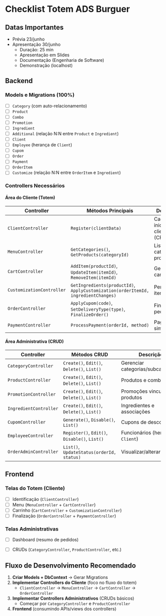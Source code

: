 # Checklist Totem ADS Burguer

## Datas Importantes
- Prévia 23/junho
- Apresentação 30/junho
  - Duração: 25 min
  - Apresentação em Slides
  - Documentação (Engenharia de Software)
  - Demonstração (localhost)

## **Backend**
### **Models e Migrations** (100%)  
- [ ] `Category` (com auto-relacionamento)  
- [ ] `Product`  
- [ ] `Combo`  
- [ ] `Promotion`  
- [ ] `Ingredient`  
- [ ] `Additional` (relação N:N entre `Product` e `Ingredient`)  
- [ ] `Client`  
- [ ] `Employee` (herança de `Client`)  
- [ ] `Cupom`  
- [ ] `Order`  
- [ ] `Payment`  
- [ ] `OrderItem`  
- [ ] `Customize` (relação N:N entre `OrderItem` e `Ingredient`)  

### **Controllers Necessários**
#### **Área do Cliente (Totem)**
| Controller            | Métodos Principais                          | Descrição                               |
|-----------------------|---------------------------------------------|-----------------------------------------|
| `ClientController`    | `Register(clientData)`                      | Cadastro inicial do cliente (CPF/nome)  |
| `MenuController`      | `GetCategories()`, `GetProducts(categoryId)`| Listar categorias e produtos            |
| `CartController`      | `AddItem(productId)`, `UpdateItem(itemId)`, `RemoveItem(itemId)` | Gerenciar carrinho       |
| `CustomizationController` | `GetIngredients(productId)`, `ApplyCustomization(orderItemId, ingredientChanges)` | Personalizar itens |
| `OrderController`     | `ApplyCupom(code)`, `SetDeliveryType(type)`, `FinalizeOrder()` | Finalizar pedido   |
| `PaymentController`   | `ProcessPayment(orderId, method)`           | Pagamento simulado                      |

#### **Área Administrativa (CRUD)**
| Controller            | Métodos CRUD                                | Descrição                               |
|-----------------------|---------------------------------------------|-----------------------------------------|
| `CategoryController`  | `Create()`, `Edit()`, `Delete()`, `List()`  | Gerenciar categorias/subcategorias      |
| `ProductController`   | `Create()`, `Edit()`, `Delete()`, `List()`  | Produtos e combos                       |
| `PromotionController` | `Create()`, `Edit()`, `Delete()`, `List()`  | Promoções vinculadas a produtos         |
| `IngredientController`| `Create()`, `Edit()`, `Delete()`, `List()`  | Ingredientes e associações              |
| `CupomController`     | `Generate()`, `Disable()`, `List()`         | Cupons de desconto                      |
| `EmployeeController`  | `Register()`, `Edit()`, `Disable()`, `List()`| Funcionários (herdam de `Client`)       |
| `OrderAdminController`| `List()`, `UpdateStatus(orderId, status)`   | Visualizar/alterar pedidos              |


## **Frontend**
### **Telas do Totem (Cliente)**
- [ ] Identificação (`ClientController`)  
- [ ] Menu (`MenuController` + `CartController`)  
- [ ] Carrinho (`CartController` + `CustomizationController`)  
- [ ] Finalização (`OrderController` + `PaymentController`)  

### **Telas Administrativas**
- [ ] Dashboard (resumo de pedidos)  
- [ ] CRUDs (`CategoryController`, `ProductController`, etc.)  


## Fluxo de Desenvolvimento Recomendado
1. **Criar Models + DbContext** → Gerar Migrations  
2. **Implementar Controllers do Cliente** (foco no fluxo do totem)  
   - `ClientController` → `MenuController` → `CartController` → `OrderController`  
3. **Implementar Controllers Administrativos** (CRUDs básicos)  
   - Começar por `CategoryController` e `ProductController`  
4. **Frontend** (consumindo APIs/views dos controllers)  
